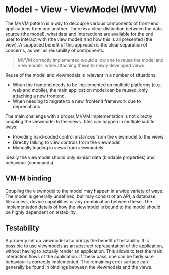 Model - View - ViewModel (MVVM)
=======================

The MVVM pattern is a way to decouple various components of front-end applications from one another. There is a clear distinction between the data source (the model), what data and interactions are available for the end user to interact with (the view model) and how this is all presented (the view). A supposed benefit of this approach is the clear separation of concerns, as well as reusability of components.

> MVVM correctly implemented would allow one to reuse the model and viewmodels, while attaching these to newly developed views.

Reuse of the model and viewmodels is relevant in a number of situations:

- When the frontend needs to be implemented on multiple platforms (e.g. web and mobile), the main application model can be reused, only attaching a new frontend.
- When needing to migrate to a new frontend framework due to deprecations

The main challenge with a proper MVVM implementation is not directly coupling the viewmodel to the views. This can happen in multiple subtle ways:
- Providing hard-coded control instances from the viewmodel to the views
- Directly talking to view controls from the viewmodel
- Manually loading in views from viewmodels

Ideally the viewmodel should only exhibit data (bindable properties) and behaviour (commands).

## VM-M binding
Coupling the viewmodel to the model may happen in a wide variety of ways. The model is generally undefined, but may consist of an API, a database, file access, device capabilities or any combination between these. The implementation details of how the viewmodel is bound to the model should be highly dependent on testability.

## Testability
A properly set up viewmodel also brings the benefit of testability. It is possible to use viewmodels as an abstract representation of the application, without having to actually render an application. This allows to test the main interaction flows of the application. If these pass, one can be fairly sure behaviour is correctly implemented. The remaining error surface can generally be found in bindings between the viewmodels and the views.

